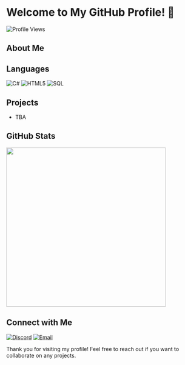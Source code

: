 # Welcome to My GitHub Profile! :wave:

![Profile Views](https://komarev.com/ghpvc/?username=LuxlNET)

## About Me

## Languages

![C#](https://img.shields.io/badge/C%23-239120?style=flat&logo=c-sharp&logoColor=white) 
![HTML5](https://img.shields.io/badge/html5-%23E34F26.svg?style=flat&logo=html5&logoColor=white)
![SQL](https://img.shields.io/badge/SQL-4479A1?style=flat&logo=sql&logoColor=white)

## Projects

- TBA

## GitHub Stats

<p>
 <a href=https://github.com/LuxlNET> <img width="420" src=https://github-readme-stats.vercel.app/api?username=LuxlNET&count_private=true&show_icons=true&title_color=00FFB6&text_color=ffffff&icon_color=00FFB6&hide_border=true&bg_color=282a36&layout=compact&hide_title=false&hide_rank=false><a>
</p>

## Connect with Me

[![Discord](https://img.shields.io/badge/Discord-7289DA?style=flat&logo=discord&logoColor=white)](https://discord.com/users/273523709505961984)
[![Email](https://img.shields.io/badge/Email-D14836?style=flat&logo=gmail&logoColor=white)](mailto:main@luxlnet.de)



Thank you for visiting my profile! Feel free to reach out if you want to collaborate on any projects.
